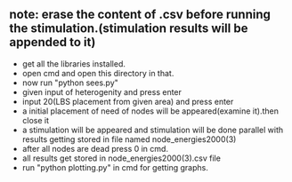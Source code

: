 ## note: erase the content of .csv before running the stimulation.(stimulation results will be appended to it)

* get all the libraries installed.
* open cmd and open this directory in that.
* now run "python sees.py"
* given input of heterogenity and press enter
* input 20(LBS placement from given area) and press enter
* a initial placement of need of nodes will be appeared(examine it).then close it
* a stimulation will be appeared and stimulation will be done parallel with results getting stored in file named node_energies2000(3)
* after all nodes are dead press 0 in cmd.
* all results get stored in node_energies2000(3).csv file
* run "python plotting.py" in cmd for getting graphs.
